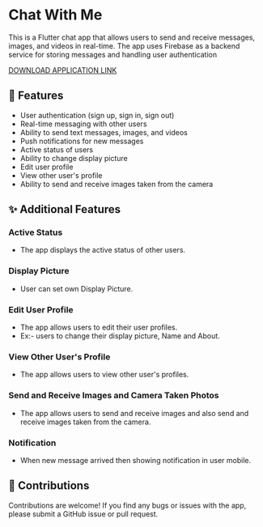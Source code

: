 # Chat With Me

This is a Flutter chat app that allows users to send and receive messages, images, and videos in real-time. The app uses Firebase as a backend service for storing messages and handling user authentication

[DOWNLOAD APPLICATION LINK](https://drive.google.com/file/d/1CkmiMt_MZb0jKUgYmyraX05lNMsh-kce/view?usp=drive_link)

## 💫 Features

- User authentication (sign up, sign in, sign out)
- Real-time messaging with other users
- Ability to send text messages, images, and videos
- Push notifications for new messages
- Active status of users
- Ability to change display picture
- Edit user profile
- View other user's profile
- Ability to send and receive images taken from the camera


## ✨ Additional Features

### Active Status

- The app displays the active status of other users.

### Display Picture

- User can set own Display Picture.

### Edit User Profile

- The app allows users to edit their user profiles. 
- Ex:- users to change their display picture, Name and About.

### View Other User's Profile

- The app allows users to view other user's profiles.

### Send and Receive Images and Camera Taken Photos

- The app allows users to send and receive images and also send and receive images taken from the camera. 

### Notification

- When new message arrived then showing notification in user mobile.


## 💙 Contributions

Contributions are welcome! If you find any bugs or issues with the app, please submit a GitHub issue or pull request.

